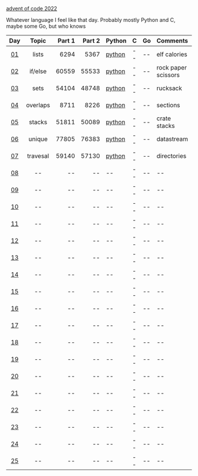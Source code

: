 [advent of code 2022](https://adventofcode.com/)

Whatever language I feel like that day. Probably mostly Python and C, maybe some Go, but who knows

| Day | Topic | Part 1 | Part 2 | Python | C | Go | Comments |
|:---:|:---:|---:|---:|:---|:---|:---|:---|
|[01](https://adventofcode.com/2022/day/1)|lists|6294|5367|[python](python/01.py)|--|--|elf calories|
|[02](https://adventofcode.com/2022/day/2)|if/else|60559|55533|[python](python/02.py)|--|--|rock paper scissors|
|[03](https://adventofcode.com/2022/day/3)|sets|54104|48748|[python](python/03.py)|--|--|rucksack|
|[04](https://adventofcode.com/2022/day/4)|overlaps|8711|8226|[python](python/04.py)|--|--|sections|
|[05](https://adventofcode.com/2022/day/5)|stacks|51811|50089|[python](python/05.py)|--|--|crate stacks|
|[06](https://adventofcode.com/2022/day/6)|unique|77805|76383|[python](python/06.py)|--|--|datastream|
|[07](https://adventofcode.com/2022/day/7)|travesal|59140|57130|[python](python/07.py)|--|--|directories|
|[08](https://adventofcode.com/2022/day/8)|--|--|--|--|--|--|--|
|[09](https://adventofcode.com/2022/day/9)|--|--|--|--|--|--|--|
|[10](https://adventofcode.com/2022/day/10)|--|--|--|--|--|--|--|
|[11](https://adventofcode.com/2022/day/11)|--|--|--|--|--|--|--|
|[12](https://adventofcode.com/2022/day/12)|--|--|--|--|--|--|--|
|[13](https://adventofcode.com/2022/day/13)|--|--|--|--|--|--|--|
|[14](https://adventofcode.com/2022/day/14)|--|--|--|--|--|--|--|
|[15](https://adventofcode.com/2022/day/15)|--|--|--|--|--|--|--|
|[16](https://adventofcode.com/2022/day/16)|--|--|--|--|--|--|--|
|[17](https://adventofcode.com/2022/day/17)|--|--|--|--|--|--|--|
|[18](https://adventofcode.com/2022/day/18)|--|--|--|--|--|--|--|
|[19](https://adventofcode.com/2022/day/19)|--|--|--|--|--|--|--|
|[20](https://adventofcode.com/2022/day/20)|--|--|--|--|--|--|--|
|[21](https://adventofcode.com/2022/day/21)|--|--|--|--|--|--|--|
|[22](https://adventofcode.com/2022/day/22)|--|--|--|--|--|--|--|
|[23](https://adventofcode.com/2022/day/23)|--|--|--|--|--|--|--|
|[24](https://adventofcode.com/2022/day/24)|--|--|--|--|--|--|--|
|[25](https://adventofcode.com/2022/day/25)|--|--|--|--|--|--|--|
